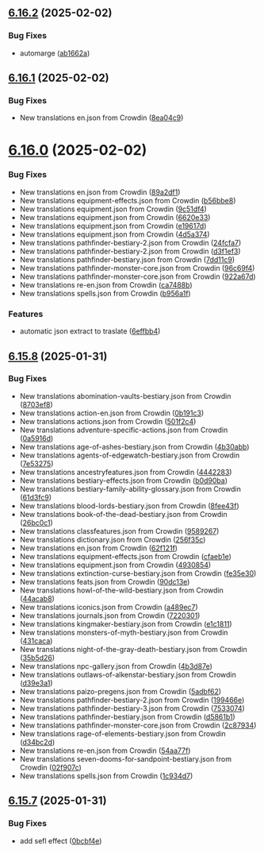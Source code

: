 ## [6.16.2](https://github.com/allnnde/pf2e-esp-translation/compare/v6.16.1...v6.16.2) (2025-02-02)


### Bug Fixes

* automarge ([ab1662a](https://github.com/allnnde/pf2e-esp-translation/commit/ab1662addc47c645c03cc2626993e7b058d70c1e))



## [6.16.1](https://github.com/allnnde/pf2e-esp-translation/compare/v6.16.0...v6.16.1) (2025-02-02)


### Bug Fixes

* New translations en.json from Crowdin ([8ea04c9](https://github.com/allnnde/pf2e-esp-translation/commit/8ea04c9c11890dc2df9c37bfe833d541812df1e9))



# [6.16.0](https://github.com/allnnde/pf2e-esp-translation/compare/v6.15.8...v6.16.0) (2025-02-02)


### Bug Fixes

* New translations en.json from Crowdin ([89a2df1](https://github.com/allnnde/pf2e-esp-translation/commit/89a2df12ffc671748388109fc39ab4b570fb80e1))
* New translations equipment-effects.json from Crowdin ([b56bbe8](https://github.com/allnnde/pf2e-esp-translation/commit/b56bbe81de080b88c835e17386e6c04c48617909))
* New translations equipment.json from Crowdin ([9c51df4](https://github.com/allnnde/pf2e-esp-translation/commit/9c51df4944112cd91caf6d58e8e4c85ede820a8e))
* New translations equipment.json from Crowdin ([6620e33](https://github.com/allnnde/pf2e-esp-translation/commit/6620e33046c110639a36872a34084e060b3e7c22))
* New translations equipment.json from Crowdin ([e19617d](https://github.com/allnnde/pf2e-esp-translation/commit/e19617d26ba85f35ced2cd28eda850a53229301d))
* New translations equipment.json from Crowdin ([4d5a374](https://github.com/allnnde/pf2e-esp-translation/commit/4d5a3746099fc29291f1f3cb1ebc0a5c9da8c4f3))
* New translations pathfinder-bestiary-2.json from Crowdin ([24fcfa7](https://github.com/allnnde/pf2e-esp-translation/commit/24fcfa752c6cfd35f11ce399f7703cc88b8d1958))
* New translations pathfinder-bestiary-2.json from Crowdin ([d3f1ef3](https://github.com/allnnde/pf2e-esp-translation/commit/d3f1ef37d29ba9f2a45a94442f30d7e177061bd7))
* New translations pathfinder-bestiary.json from Crowdin ([7dd11c9](https://github.com/allnnde/pf2e-esp-translation/commit/7dd11c9867b42bcb2a2fe3dc529953cae49c677d))
* New translations pathfinder-monster-core.json from Crowdin ([96c69f4](https://github.com/allnnde/pf2e-esp-translation/commit/96c69f4733240f7fe8f7d1b1d00dc08540871a7a))
* New translations pathfinder-monster-core.json from Crowdin ([922a67d](https://github.com/allnnde/pf2e-esp-translation/commit/922a67d4553ae67442338ecd915fe38de3a4f6f5))
* New translations re-en.json from Crowdin ([ca7488b](https://github.com/allnnde/pf2e-esp-translation/commit/ca7488b819b1e0eb12d53f3d2d44e187569c72ea))
* New translations spells.json from Crowdin ([b956a1f](https://github.com/allnnde/pf2e-esp-translation/commit/b956a1f57be63562519c4a9200a97eb54dd8628d))


### Features

* automatic json extract to traslate ([6effbb4](https://github.com/allnnde/pf2e-esp-translation/commit/6effbb4632899cb58875cb317941bd2e97ad4ac5))



## [6.15.8](https://github.com/allnnde/pf2e-esp-translation/compare/v6.15.7...v6.15.8) (2025-01-31)


### Bug Fixes

* New translations abomination-vaults-bestiary.json from Crowdin ([8703ef8](https://github.com/allnnde/pf2e-esp-translation/commit/8703ef82cfeed6167560df38845cf6d81428029a))
* New translations action-en.json from Crowdin ([0b191c3](https://github.com/allnnde/pf2e-esp-translation/commit/0b191c3afac179207f18efdd61db9ca7aa835073))
* New translations actions.json from Crowdin ([501f2c4](https://github.com/allnnde/pf2e-esp-translation/commit/501f2c45e605246318e55ebfa1eb43b60ab221d4))
* New translations adventure-specific-actions.json from Crowdin ([0a5916d](https://github.com/allnnde/pf2e-esp-translation/commit/0a5916de97ffb112866a625c625dd6fca55cf6a2))
* New translations age-of-ashes-bestiary.json from Crowdin ([4b30abb](https://github.com/allnnde/pf2e-esp-translation/commit/4b30abbffe170ec46b71fc1d6a49bfd6074a941c))
* New translations agents-of-edgewatch-bestiary.json from Crowdin ([7e53275](https://github.com/allnnde/pf2e-esp-translation/commit/7e53275c3aca4a18728725a9e30a9f3b3b4a35db))
* New translations ancestryfeatures.json from Crowdin ([4442283](https://github.com/allnnde/pf2e-esp-translation/commit/44422837e41239608050075c8d13953f5ce7d047))
* New translations bestiary-effects.json from Crowdin ([b0d90ba](https://github.com/allnnde/pf2e-esp-translation/commit/b0d90bad70d866c1818c37c9528d54822aa28673))
* New translations bestiary-family-ability-glossary.json from Crowdin ([61d3fc9](https://github.com/allnnde/pf2e-esp-translation/commit/61d3fc9bffbcda415c01277bbda91188cf3279b3))
* New translations blood-lords-bestiary.json from Crowdin ([8fee43f](https://github.com/allnnde/pf2e-esp-translation/commit/8fee43fa0c68cabb589f74437ee9270c78d26471))
* New translations book-of-the-dead-bestiary.json from Crowdin ([26bc0c1](https://github.com/allnnde/pf2e-esp-translation/commit/26bc0c142a6632e1725000c956d87478b38fe64e))
* New translations classfeatures.json from Crowdin ([9589267](https://github.com/allnnde/pf2e-esp-translation/commit/9589267a874bf035908f587d4dfd91563f468465))
* New translations dictionary.json from Crowdin ([256f35c](https://github.com/allnnde/pf2e-esp-translation/commit/256f35ca2dcc8624d60a3840b9859dc38fa88cf5))
* New translations en.json from Crowdin ([62f121f](https://github.com/allnnde/pf2e-esp-translation/commit/62f121f0f4765ac6ebba31908941e3d5c7195f48))
* New translations equipment-effects.json from Crowdin ([cfaeb1e](https://github.com/allnnde/pf2e-esp-translation/commit/cfaeb1e39a28dc8529e34326d4761569ace3f042))
* New translations equipment.json from Crowdin ([4930854](https://github.com/allnnde/pf2e-esp-translation/commit/493085478d25555324a5eac4f85d6244f0934a70))
* New translations extinction-curse-bestiary.json from Crowdin ([fe35e30](https://github.com/allnnde/pf2e-esp-translation/commit/fe35e305b66dbd2688e32d792db20deea50cf2e0))
* New translations feats.json from Crowdin ([90dc13e](https://github.com/allnnde/pf2e-esp-translation/commit/90dc13eca4253ad475c5d792057fd65a617496b0))
* New translations howl-of-the-wild-bestiary.json from Crowdin ([44acab8](https://github.com/allnnde/pf2e-esp-translation/commit/44acab875e88f899a617dc2747394c93d2751d48))
* New translations iconics.json from Crowdin ([a489ec7](https://github.com/allnnde/pf2e-esp-translation/commit/a489ec7189db942079adc8852a4a1dc456d69278))
* New translations journals.json from Crowdin ([7220301](https://github.com/allnnde/pf2e-esp-translation/commit/722030121793537139589302f6c264ca1468b577))
* New translations kingmaker-bestiary.json from Crowdin ([e1c1811](https://github.com/allnnde/pf2e-esp-translation/commit/e1c1811a512608b2027f7e5c5a0e94db052a5b11))
* New translations monsters-of-myth-bestiary.json from Crowdin ([431caca](https://github.com/allnnde/pf2e-esp-translation/commit/431cacab38190b05c60ff4ba0f2f93f308f24b78))
* New translations night-of-the-gray-death-bestiary.json from Crowdin ([35b5d26](https://github.com/allnnde/pf2e-esp-translation/commit/35b5d269cbf9e423db8eaa8d2743b751a91af0b9))
* New translations npc-gallery.json from Crowdin ([4b3d87e](https://github.com/allnnde/pf2e-esp-translation/commit/4b3d87e62f8235c7d0090bd7cd4b3fc64bd4bdd6))
* New translations outlaws-of-alkenstar-bestiary.json from Crowdin ([d39e3a1](https://github.com/allnnde/pf2e-esp-translation/commit/d39e3a1142e411354092df91ab0ab3dc83c30aad))
* New translations paizo-pregens.json from Crowdin ([5adbf62](https://github.com/allnnde/pf2e-esp-translation/commit/5adbf6261bf87be62be8ecf16bcd0c6db26443ad))
* New translations pathfinder-bestiary-2.json from Crowdin ([199466e](https://github.com/allnnde/pf2e-esp-translation/commit/199466e27f6e00740ed388b78e02ab357a9b80ec))
* New translations pathfinder-bestiary-3.json from Crowdin ([7533074](https://github.com/allnnde/pf2e-esp-translation/commit/7533074ce076ea910ac5ee1cb7c065b85d5bde14))
* New translations pathfinder-bestiary.json from Crowdin ([d5861b1](https://github.com/allnnde/pf2e-esp-translation/commit/d5861b130dfb717c363f4d1f52653978c146e62b))
* New translations pathfinder-monster-core.json from Crowdin ([2c87934](https://github.com/allnnde/pf2e-esp-translation/commit/2c87934135758d56e52d9d67026b6016158b00e5))
* New translations rage-of-elements-bestiary.json from Crowdin ([d34bc2d](https://github.com/allnnde/pf2e-esp-translation/commit/d34bc2d72ee79ebfd49ab6a1927c8dcf4bb24df9))
* New translations re-en.json from Crowdin ([54aa77f](https://github.com/allnnde/pf2e-esp-translation/commit/54aa77fd7ca25acd39f64d9394a07cca911ffdd5))
* New translations seven-dooms-for-sandpoint-bestiary.json from Crowdin ([02f907c](https://github.com/allnnde/pf2e-esp-translation/commit/02f907c73d04f25acfb85d767d94c96f4424688a))
* New translations spells.json from Crowdin ([1c934d7](https://github.com/allnnde/pf2e-esp-translation/commit/1c934d7cc231a5ea67b2a6364130e5b997b62901))



## [6.15.7](https://github.com/allnnde/pf2e-esp-translation/compare/v6.15.6...v6.15.7) (2025-01-31)


### Bug Fixes

* add sefl effect ([0bcbf4e](https://github.com/allnnde/pf2e-esp-translation/commit/0bcbf4e949fe4b3c6ee0cb8cf80f75bd235a1d9f))



